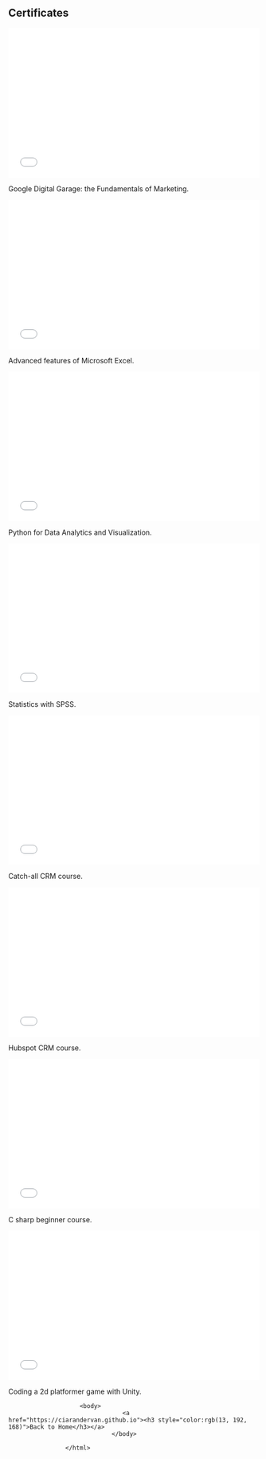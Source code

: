 
<html>
	<h2>Certificates</h2>
						<div class="row">
							<article class="col-6 col-12-xsmall work-item">
								<embed src="files/google certificate.pdf" type="application/pdf" width="100%" height="300px" />
								<p>Google Digital Garage: the Fundamentals of Marketing.</p>
							</article>
							<article class="col-6 col-12-xsmall work-item">
								<embed src="files/excel cert.pdf" type="application/pdf" width="100%" height="300px" />
								<p>Advanced features of Microsoft Excel.</p>
							</article>
							<article class="col-6 col-12-xsmall work-item">
								<embed src="files/pythoncertificate.pdf" type="application/pdf" width="100%" height="300px" />
								<p>Python for Data Analytics and Visualization.</p>
							</article>
							<article class="col-6 col-12-xsmall work-item">
								<embed src="files/spss cert.pdf" type="application/pdf" width="100%" height="300px" />
								<p>Statistics with SPSS.</p>
							</article>
							<article class="col-6 col-12-xsmall work-item">
								<embed src="files/crm cert.pdf" type="application/pdf" width="100%" height="300px" />
								<p>Catch-all CRM course.</p>
							</article>
							<article class="col-6 col-12-xsmall work-item">
								<embed src="files/Hubspot Cert.pdf" type="application/pdf" width="100%" height="300px" />
								<p>Hubspot CRM course.</p>
                            </article>
                            <article class="col-6 col-12-xsmall work-item">
								<embed src="files/csharpbeginnercertificate.pdf" type="application/pdf" width="100%" height="300px" />
                                <p>C sharp beginner course.</p>
							</article>
                            <article class="col-6 col-12-xsmall work-item">
								<embed src="files/2dplatformercertificate.pdf" type="application/pdf" width="100%" height="300px" />
                                <p>Coding a 2d platformer game with Unity.</p>
							</article>
						</div>
						
						<body>
									<a href="https://ciarandervan.github.io"><h3 style="color:rgb(13, 192, 168)">Back to Home</h3></a>
								 </body>
						
					</html>
